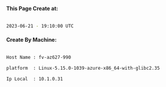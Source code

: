 
   
#### This Page Create at:

```bash

2023-06-21 - 19:10:00 UTC

```

#### Create By Machine:

```bash

Host Name : fv-az627-990

platform  : Linux-5.15.0-1039-azure-x86_64-with-glibc2.35

Ip Local  : 10.1.0.31

```

